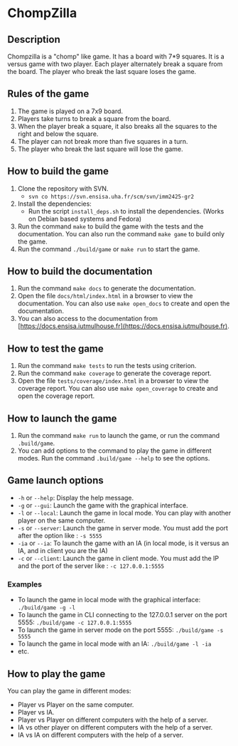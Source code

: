 # ChompZilla

## Description

Chompzilla is a "chomp" like game. It has a board with 7\*9 squares. It is a versus game with two player. Each player alternately break a square from the board. The player who break the last square loses the game.

## Rules of the game

1. The game is played on a 7x9 board.
2. Players take turns to break a square from the board.
3. When the player break a square, it also breaks all the squares to the right and below the square.
4. The player can not break more than five squares in a turn.
5. The player who break the last square will lose the game.

## How to build the game

1. Clone the repository with SVN.
    - `svn co https://svn.ensisa.uha.fr/scm/svn/imm2425-gr2`
2. Install the dependencies:
    - Run the script `install_deps.sh` to install the dependencies. (Works on Debian based systems and Fedora)
3. Run the command `make` to build the game with the tests and the documentation. You can also run the command `make game` to build only the game.
4. Run the command `./build/game` or `make run` to start the game.

## How to build the documentation

1. Run the command `make docs` to generate the documentation.
2. Open the file `docs/html/index.html` in a browser to view the documentation. 
   You can also use `make open_docs` to create and open the documentation.
3. You can also access to the documentation from [https://docs.ensisa.iutmulhouse.fr](https://docs.ensisa.iutmulhouse.fr).

## How to test the game

1. Run the command `make tests` to run the tests using criterion.
2. Run the command `make coverage` to generate the coverage report.
3. Open the file `tests/coverage/index.html` in a browser to view the coverage report.
   You can also use `make open_coverage` to create and open the coverage report.

## How to launch the game

1. Run the command `make run` to launch the game, or run the command `.build/game`.
2. You can add options to the command to play the game in different modes. Run the command `.build/game --help` to see the options.

## Game launch options

-   `-h` or `--help`: Display the help message.
-   `-g` or `--gui`: Launch the game with the graphical interface.
-   `-l` or `--local`: Launch the game in local mode. You can play with another player on the same computer.
-   `-s` or `--server`: Launch the game in server mode. You must add the port after the option like : `-s 5555`
-   `-ia` or `--ia`: To launch the game with an IA (in local mode, is it versus an IA, and in client you are the IA)
-   `-c` or `--client`: Launch the game in client mode. You must add the IP and the port of the server like : `-c 127.0.0.1:5555`


### Examples

-   To launch the game in local mode with the graphical interface: `./build/game -g -l`
-   To launch the game in CLI connecting to the 127.0.0.1 server on the port 5555: `./build/game -c 127.0.0.1:5555`
-   To launch the game in server mode on the port 5555: `./build/game -s 5555`
-   To launch the game in local mode with an IA: `./build/game -l -ia`
-   etc.

## How to play the game

You can play the game in different modes:

-   Player vs Player on the same computer.
-   Player vs IA.
-   Player vs Player on different computers with the help of a server.
-   IA vs other player on different computers with the help of a server.
-   IA vs IA on different computers with the help of a server.
